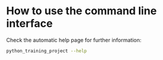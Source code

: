 # How to use the command line interface

Check the automatic help page for further information:

```bash
python_training_project --help
```
